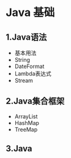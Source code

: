 # Java 基础

## 1.Java语法

- <router-link to="/java/basic/1-basic">基本用法</router-link>
- <router-link to="/java/basic/1-basic">String</router-link>
- <router-link to="/java/basic/1-basic">DateFormat</router-link>
- <router-link to="/java/basic/1-lambda">Lambda表达式</router-link>
- <router-link to="/java/basic/1-stream">Stream</router-link>


## 2.Java集合框架

- <router-link to="/java/basic/2-ArrayList">ArrayList</router-link>
- <router-link to="/java/basic/2-HashMap">HashMap</router-link>
- <router-link to="/java/basic/2-TreeMap">TreeMap</router-link>

## 3.Java

